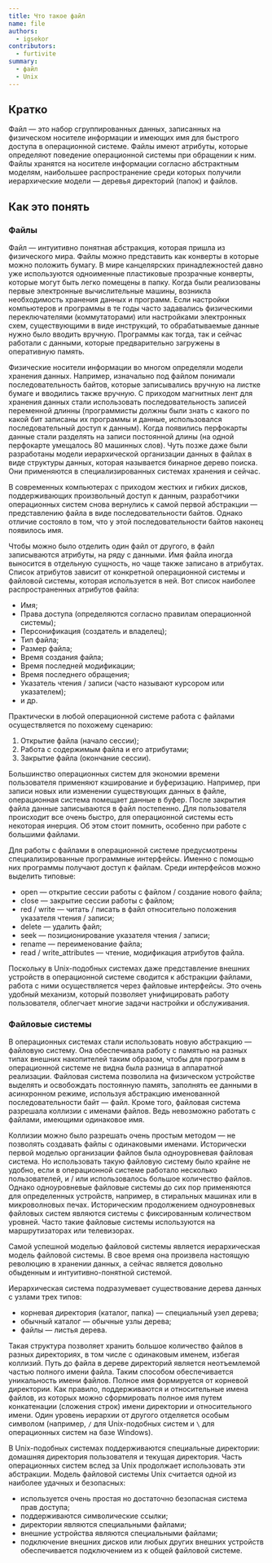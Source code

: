 ```yaml
---
title: Что такое файл
name: file
authors:
  - igsekor
contributors:
  - furtivite
summary:
  - файл
  - Unix
---
```


## Кратко

Файл — это набор сгруппированных данных, записанных на физическом носителе информации и имеющих имя для быстрого доступа в операционной системе. Файлы имеют атрибуты, которые определяют поведение операционной системы при обращении к ним. Файлы хранятся на носителе информации согласно абстрактным моделям, наибольшее распространение среди которых получили иерархические модели — деревья директорий (папок) и файлов.

## Как это понять

### Файлы

Файл — интуитивно понятная абстракция, которая пришла из физического мира. Файлы можно представить как конверты в которые можно положить бумагу. В мире канцелярских принадлежностей давно уже используются одноименные пластиковые прозрачные конверты, которые могут быть легко помещены в папку. Когда были реализованы первые электронные вычислительные машины, возникла необходимость хранения данных и программ. Если настройки компьютеров и программы в те годы часто задавались физическими переключателями (коммутаторами) или настройками электронных схем, существующими в виде инструкций, то обрабатываемые данные нужно было вводить вручную. Программы как тогда, так и сейчас работали с данными, которые предварительно загружены в оперативную память.

Физические носители информации во многом определяли модели хранения данных. Например, изначально под файлом понимали последовательность байтов, которые записывались вручную на листке бумаге и вводились также вручную. С приходом магнитных лент для хранения данных стали использовать последовательность записей переменной длинны (программисты должны были знать с какого по какой бит записаны их программы и данные, использовался последовательный доступ к данным). Когда появились перфокарты данные стали разделять на записи постоянной длины (на одной перфокарте умещалось 80 машинных слов). Чуть позже даже были разработаны модели иерархической организации данных в файлах в виде структуры данных, которая называется бинарное дерево поиска. Они применяются в специализированных системах хранения и сейчас.  
  
В современных компьютерах с приходом жестких и гибких дисков, поддерживающих произвольный доступ к данным, разработчики операционных систем снова вернулись к самой первой абстракции — представлению файла в виде последовательности байтов. Однако отличие состояло в том, что у этой последовательности байтов наконец появилось имя.

Чтобы можно было отделить один файл от другого, в файл записываются атрибуты, на ряду с данными. Имя файла иногда выносится в отдельную сущность, но чаще также записано в атрибутах. Список атрибутов зависит от конкретной операционной системы и файловой системы, которая используется в ней. Вот список наиболее распространенных атрибутов файла:

- Имя;
- Права доступа (определяются согласно правилам операционной системы);
- Персонификация (создатель и владелец);
- Тип файла;
- Размер файла;
- Время создания файла;
- Время последней модификации;
- Время последнего обращения;
- Указатель чтения / записи (часто называют курсором или указателем);
- и др.

Практически в любой операционной системе работа с файлами осуществляется по похожему сценарию:

1. Открытие файла (начало сессии);
2. Работа с содержимым файла и его атрибутами;
3. Закрытие файла (окончание сессии).

Большинство операционных систем для экономии времени пользователя применяют кэширование и буферизацию. Например, при записи новых или изменении существующих данных в файле, операционная система помещает данные в буфер. После закрытия файла данные записываются в файл постепенно. Для пользователя происходит все очень быстро, для операционной системы есть некоторая инерция. Об этом стоит помнить, особенно при работе с большими файлами.

Для работы с файлами в операционной системе предусмотрены специализированные программные интерфейсы. Именно с помощью них программы получают доступ к файлам. Среди интерфейсов можно выделить типовые:

- open — открытие сессии работы с файлом / создание нового файла;
- close — закрытие сессии работы с файлом;
- red / write — читать / писать в файл относительно положения указателя чтения / записи;
- delete — удалить файл;
- seek — позиционирование указателя чтения / записи;
- rename — переименование файла;
- read / write_attributes — чтение, модификация атрибутов файла.

Поскольку в Unix-подобных системах даже представление внешних устройств в операционной системе сводится к абстракции файлами, работа с ними осуществляется через файловые интерфейсы. Это очень удобный механизм, который позволяет унифицировать работу пользователя, облегчает многие задачи настройки и обслуживания.

### Файловые системы

В операционных системах стали использовать новую абстракцию — файловую систему. Она обеспечивала работу с памятью на разных типах внешних накопителей таким образом, чтобы для программ в операционной системе не видна была разница в аппаратной реализации. Файловая система позволила на физическом устройстве выделять и освобождать постоянную память, заполнять ее данными в асинхронном режиме, используя абстракцию именованной последовательности байт — файл. Кроме того, файловая система разрешала коллизии с именами файлов. Ведь невозможно работать с файлами, имеющими одинаковое имя.

Коллизии можно было разрешать очень простым методом — не позволять создавать файлы с одинаковыми именами. Исторически первой моделью организации файлов была одноуровневая файловая система. Но использовать такую файловую систему было крайне не удобно, если в операционной системе работало несколько пользователей, и / или использовалось большое количество файлов. Однако одноуровневые файловые системы до сих пор применяются для определенных устройств, например, в стиральных машинах или в микроволновых печах. Историческим продолжением одноуровневых файловых систем являются системы с фиксированным количеством уровней. Часто такие файловые системы используются на маршрутизаторах или телевизорах.

Самой успешной моделью файловой системы является иерархическая модель файловой системы. В свое время она произвела настоящую революцию в хранении данных, а сейчас является довольно обыденным и интуитивно-понятной системой.

Иерархическая система подразумевает существование дерева данных с узлами трех типов:

 - корневая директория (каталог, папка) — специальный узел дерева;
- обычный каталог — обычные узлы дерева;
- файлы — листья дерева.

Такая структура позволяет хранить большое количество файлов в разных директориях, в том числе с одинаковым именем, избегая коллизий. Путь до файла в дереве директорий является неотъемлемой частью полного имени файла. Таким способом обеспечивается уникальность имени файлов. Полное имя формируется от корневой директории. Как правило, поддерживаются и относительные имена файлов, из которых можно сформировать полное имя путем конкатенации (сложения строк) имени директории и относительного имени. Один уровень иерархии от другого отделяется особым символом (например, `/` для Unix-подобных систем и `\` для операционных систем на базе Windows).

В Unix-подобных системах поддерживаются специальные директории: домашняя директория пользователя и текущая директория. Часть операционных систем вслед за Unix продолжает использовать эти абстракции. Модель файловой системы Unix считается одной из наиболее удачных и безопасных:

- используется очень простая но достаточно безопасная система прав доступа;
- поддерживаются символические ссылки;
- директории являются специальными файлами;
- внешние устройства являются специальными файлами;
- подключение внешних дисков или любых других внешних устройств обеспечивается подключением из к общей файловой системе.
